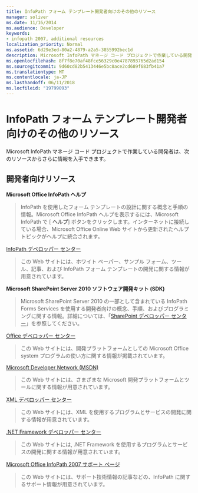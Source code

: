 ```yaml
---
title: InfoPath フォーム テンプレート開発者向けのその他のリソース
manager: soliver
ms.date: 11/16/2014
ms.audience: Developer
keywords:
- infopath 2007, additional resources
localization_priority: Normal
ms.assetid: 6d29e3ed-80a2-4879-a2a5-3855992bec1d
description: Microsoft InfoPath マネージ コード プロジェクトで作業している開発者は、次のリソースからさらに情報を入手できます。
ms.openlocfilehash: 8f7f8e70af48fce56329c0e4787893765d2ad154
ms.sourcegitcommit: 9d60cd82b5413446e5bc8ace2cd689f683fb41a7
ms.translationtype: MT
ms.contentlocale: ja-JP
ms.lasthandoff: 06/11/2018
ms.locfileid: "19799093"
---
```

# <a name="additional-resources-for-infopath-form-template-developers"></a>InfoPath フォーム テンプレート開発者向けのその他のリソース

Microsoft InfoPath マネージ コード プロジェクトで作業している開発者は、次のリソースからさらに情報を入手できます。
  
## <a name="developer-resources"></a>開発者向けリソース

 **Microsoft Office InfoPath ヘルプ**
  
> InfoPath を使用したフォーム テンプレートの設計に関する概念と手順の情報。Microsoft Office InfoPath ヘルプを表示するには、Microsoft InfoPath で [ **ヘルプ**] ボタンをクリックします。インターネットに接続している場合、Microsoft Office Online Web サイトから更新されたヘルプ トピックがヘルプに統合されます。 
    
[InfoPath デベロッパー センター](http://go.microsoft.com/fwlink?LinkID=11689)
  
> この Web サイトには、ホワイト ペーパー、サンプル フォーム、ツール、記事、および InfoPath フォーム テンプレートの開発に関する情報が用意されています。
    
 **Microsoft SharePoint Server 2010 ソフトウェア開発キット (SDK)**
  
> Microsoft SharePoint Server 2010 の一部として含まれている InfoPath Forms Services を使用する開発者向けの概念、手順、およびプログラミングに関する情報。詳細については、「[SharePoint デベロッパー センター](http://msdn.microsoft.com/en-us/sharepoint/default.aspx)」を参照してください。
    
[Office デベロッパー センター](http://go.microsoft.com/fwlink?LinkID=27128)
  
> この Web サイトには、開発プラットフォームとしての Microsoft Office system プログラムの使い方に関する情報が掲載されています。 
    
[Microsoft Developer Network (MSDN)](http://go.microsoft.com/fwlink?LinkId=61826)
  
> この Web サイトには、さまざまな Microsoft 開発プラットフォームとツールに関する情報が用意されています。
    
[XML デベロッパー センター](http://go.microsoft.com/fwlink/?LinkId=61827)
  
> この Web サイトには、XML を使用するプログラムとサービスの開発に関する情報が用意されています。
    
[.NET Framework デベロッパー センター](http://go.microsoft.com/fwlink/?LinkId=61829)
  
> この Web サイトには, .NET Framework を使用するプログラムとサービスの開発に関する情報が用意されています。
    
[Microsoft Office InfoPath 2007 サポート ページ](http://support.microsoft.com/ph/11303)
  
> この Web サイトには、サポート技術情報の記事などの、InfoPath に関するサポート情報が用意されています。
    

